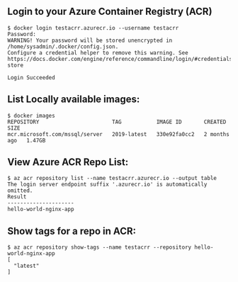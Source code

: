 ## Login to your Azure Container Registry (ACR)
```
$ docker login testacrr.azurecr.io --username testacrr
Password: 
WARNING! Your password will be stored unencrypted in /home/sysadmin/.docker/config.json.
Configure a credential helper to remove this warning. See
https://docs.docker.com/engine/reference/commandline/login/#credentials-store

Login Succeeded
```

## List Locally available images:
```
$ docker images
REPOSITORY                       TAG           IMAGE ID       CREATED        SIZE
mcr.microsoft.com/mssql/server   2019-latest   330e92fa0cc2   2 months ago   1.47GB
```

## View Azure ACR Repo List:
```
$ az acr repository list --name testacrr.azurecr.io --output table
The login server endpoint suffix '.azurecr.io' is automatically omitted.
Result
---------------------
hello-world-nginx-app
```

## Show tags for a repo in ACR:
```
$ az acr repository show-tags --name testacrr --repository hello-world-nginx-app
[
  "latest"
]
```
